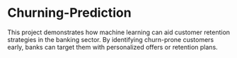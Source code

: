 # Churning-Prediction
This project demonstrates how machine learning can aid customer retention strategies in the banking sector. By identifying churn-prone customers early, banks can target them with personalized offers or retention plans.

